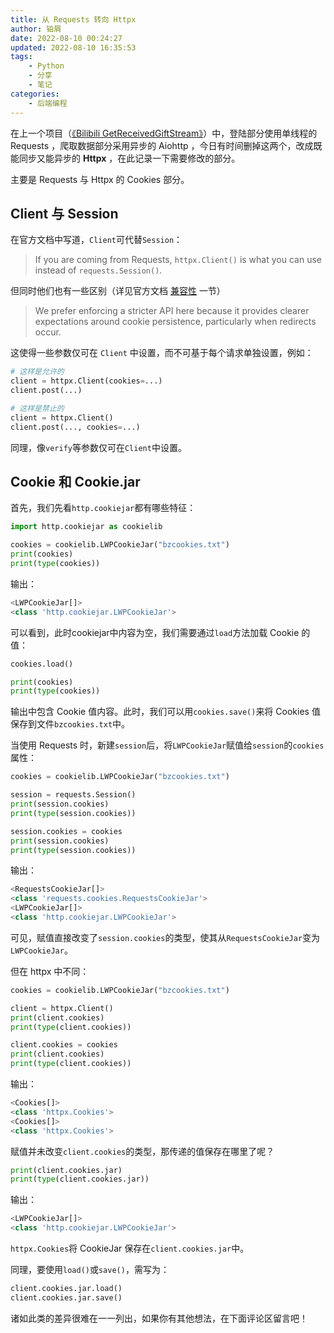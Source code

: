 ```yaml
---
title: 从 Requests 转向 Httpx
author: 铂屑
date: 2022-08-10 00:24:27
updated: 2022-08-10 16:35:53
tags:
    - Python
    - 分享
    - 笔记
categories:
    - 后端编程
---
```


在上一个项目（[《Bilibili GetReceivedGiftStream》](https://boxie123.github.io/Bilibili-GetReceivedGiftStream/)）中，登陆部分使用单线程的 Requests ，爬取数据部分采用异步的 Aiohttp ，今日有时间删掉这两个，改成既能同步又能异步的 **Httpx** ，在此记录一下需要修改的部分。

主要是 Requests 与 Httpx 的 Cookies 部分。

<!-- more -->

## Client 与 Session

在官方文档中写道，`Client`可代替`Session`：

> If you are coming from Requests, `httpx.Client()` is what you can use instead of `requests.Session()`.

但同时他们也有一些区别（详见官方文档 [兼容性](https://www.python-httpx.org/compatibility/) 一节）

> We prefer enforcing a stricter API here because it provides clearer expectations around cookie persistence, particularly when redirects occur.

这使得一些参数仅可在 `Client` 中设置，而不可基于每个请求单独设置，例如：

```py
# 这样是允许的
client = httpx.Client(cookies=...)
client.post(...)
```

```py
# 这样是禁止的
client = httpx.Client()
client.post(..., cookies=...)
```

同理，像`verify`等参数仅可在`Client`中设置。

## Cookie 和 Cookie.jar

首先，我们先看`http.cookiejar`都有哪些特征：

```py
import http.cookiejar as cookielib

cookies = cookielib.LWPCookieJar("bzcookies.txt")
print(cookies)
print(type(cookies))
```

输出：
```py
<LWPCookieJar[]>
<class 'http.cookiejar.LWPCookieJar'>
```

可以看到，此时cookiejar中内容为空，我们需要通过`load`方法加载 Cookie 的值：

```py
cookies.load()

print(cookies)
print(type(cookies))
```

输出中包含 Cookie 值内容。此时，我们可以用`cookies.save()`来将 Cookies 值保存到文件`bzcookies.txt`中。

当使用 Requests 时，新建`session`后，将`LWPCookieJar`赋值给`session`的`cookies`属性：

```py
cookies = cookielib.LWPCookieJar("bzcookies.txt")

session = requests.Session()
print(session.cookies)
print(type(session.cookies))

session.cookies = cookies
print(session.cookies)
print(type(session.cookies))
```

输出：
```py
<RequestsCookieJar[]>
<class 'requests.cookies.RequestsCookieJar'>
<LWPCookieJar[]>
<class 'http.cookiejar.LWPCookieJar'> 
```

可见，赋值直接改变了`session.cookies`的类型，使其从`RequestsCookieJar`变为`LWPCookieJar`。

但在 httpx 中不同：

```py
cookies = cookielib.LWPCookieJar("bzcookies.txt")

client = httpx.Client()
print(client.cookies)
print(type(client.cookies))

client.cookies = cookies
print(client.cookies)
print(type(client.cookies))
```

输出：

```py
<Cookies[]>
<class 'httpx.Cookies'>
<Cookies[]>
<class 'httpx.Cookies'>
```

赋值并未改变`client.cookies`的类型，那传递的值保存在哪里了呢？

```py
print(client.cookies.jar)
print(type(client.cookies.jar))
```

输出：

```py
<LWPCookieJar[]>
<class 'http.cookiejar.LWPCookieJar'>
```

`httpx.Cookies`将 CookieJar 保存在`client.cookies.jar`中。

同理，要使用`load()`或`save()`，需写为：

```py
client.cookies.jar.load()
client.cookies.jar.save()
```

诸如此类的差异很难在一一列出，如果你有其他想法，在下面评论区留言吧！

<br>

<br>